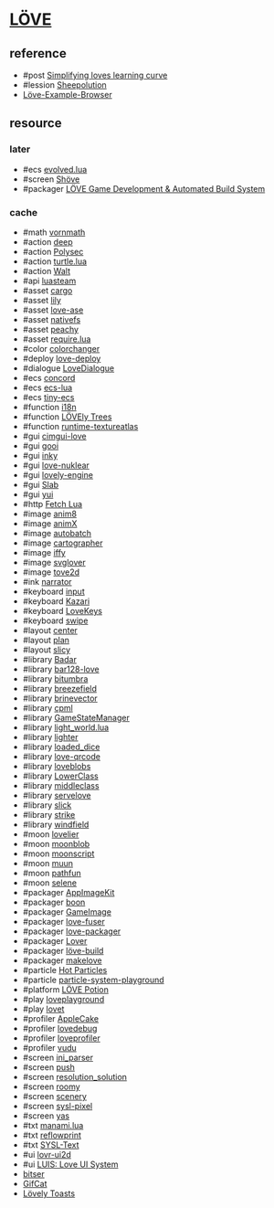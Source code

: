 # [LÖVE](https://love2d.org)

## reference

- #post [Simplifying loves learning curve](https://love2d.org/forums/viewtopic.php?t=94809)
- #lession [Sheepolution](https://sheepolution.com/learn/book/contents)
- [Löve-Example-Browser](https://github.com/love2d-community/LOVE-Example-Browser/)

## resource

### later

- #ecs [evolved.lua](https://github.com/BlackMATov/evolved.lua)
- #screen [Shöve](https://github.com/Oval-Tutu/shove)
- #packager [LÖVE Game Development & Automated Build System](https://github.com/Oval-Tutu/bootstrap-love2d-project)

### cache

- #math [vornmath](https://github.com/DUznanski/vornmath)
- #action [deep](https://github.com/Nikaoto/deep)
- #action [Polysec](https://github.com/dknight/polysec)
- #action [turtle.lua](https://github.com/arthurealike/turtle.lua)
- #action [Walt](https://github.com/davisdude/Walt)
- #api [luasteam](https://github.com/uspgamedev/luasteam)
- #asset [cargo](https://github.com/bjornbytes/cargo)
- #asset [lily](https://github.com/MikuAuahDark/lily)
- #asset [love-ase](https://github.com/elloramir/love-ase)
- #asset [nativefs](https://github.com/EngineerSmith/nativefs)
- #asset [peachy](https://github.com/josh-perry/peachy)
- #asset [require.lua](https://github.com/premek/require.lua)
- #color [colorchanger](https://github.com/santoslove/colorchanger)
- #deploy [love-deploy](https://github.com/tducasse/love-deploy)
- #dialogue [LoveDialogue](https://github.com/Miisan-png/Love-Dialogue)
- #ecs [concord](https://github.com/Keyslam/Concord)
- #ecs [ecs-lua](https://github.com/nidorx/ecs-lua)
- #ecs [tiny-ecs](https://github.com/bakpakin/tiny-ecs)
- #function [i18n](https://github.com/excessive/i18n)
- #function [LÖVEly Trees](https://github.com/Nrosa01/LOVElyTrees)
- #function [runtime-textureatlas](https://github.com/EngineerSmith/Runtime-TextureAtlas)
- #gui [cimgui-love](https://github.com/apicici/cimgui-love)
- #gui [gooi](https://github.com/tavuntu/gooi)
- #gui [inky](https://github.com/Keyslam/Inky)
- #gui [love-nuklear](https://github.com/keharriso/love-nuklear)
- #gui [lovely-engine](https://github.com/vinnyhorgan/lovely-engine)
- #gui [Slab](https://github.com/flamendless/Slab)
- #gui [yui](https://gitea.it/1414codeforge/yui)
- #http [Fetch Lua](https://github.com/elloramir/fetch-lua)
- #image [anim8](https://github.com/kikito/anim8)
- #image [animX](https://github.com/besnoi/animX)
- #image [autobatch](https://github.com/rxi/autobatch)
- #image [cartographer](https://github.com/tesselode/cartographer)
- #image [iffy](https://github.com/besnoi/iffy)
- #image [svglover](https://github.com/globalcitizen/svglover)
- #image [tove2d](https://github.com/poke1024/tove2d)
- #ink [narrator](https://github.com/astrochili/narrator)
- #keyboard [input](https://github.com/xiejiangzhi/input)
- #keyboard [Kazari](https://github.com/MikuAuahDark/Kazari)
- #keyboard [LoveKeys](https://github.com/SpaceCat-Chan/LoveKeys)
- #keyboard [swipe](https://github.com/zombrodo/swipe)
- #layout [center](https://github.com/S-Walrus/centers)
- #layout [plan](https://github.com/zombrodo/plan)
- #layout [slicy](https://github.com/wqferr/slicy)
- #library [Badar](https://github.com/Nabeel20/Badar)
- #library [bar128-love](https://github.com/Nawias/bar128-love)
- #library [bitumbra](https://github.com/a13X-B/bitumbra)
- #library [breezefield](https://github.com/HDictus/breezefield)
- #library [brinevector](https://github.com/novemberisms/brinevector)
- #library [cpml](https://github.com/excessive/cpml)
- #library [GameStateManager](https://github.com/GwyrddGlas/GameStateManager)
- #library [light_world.lua](https://github.com/tanema/light_world.lua)
- #library [lighter](https://github.com/speakk/lighter)
- #library [loaded_dice](https://github.com/a13X-B/loaded_dice)
- #library [love-qrcode](https://github.com/Nawias/love-qrcode)
- #library [loveblobs](https://github.com/solenum/loveblobs)
- #library [LowerClass](https://github.com/DevonPalma/LowerClass)
- #library [middleclass](https://github.com/kikito/middleclass)
- #library [servelove](https://github.com/YellowButShort/servelove)
- #library [slick](https://github.com/erinmaus/slick)
- #library [strike](https://github.com/Aweptimum/Strike)
- #library [windfield](https://github.com/a327ex/windfield)
- #moon [lovelier](https://github.com/patrixr/lovelier)
- #moon [moonblob](https://github.com/megagrump/moonblob)
- #moon [moonscript](https://github.com/leafo/moonscript)
- #moon [muun](https://github.com/megagrump/muun)
- #moon [pathfun](https://github.com/apicici/pathfun)
- #moon [selene](https://github.com/novafacing/selene)
- #packager [AppImageKit](https://github.com/AppImage/AppImageKit)
- #packager [boon](https://github.com/camchenry/boon)
- #packager [GameImage](https://github.com/ruanformigoni/gameimage)
- #packager [love-fuser](https://github.com/MikuAuahDark/love-fuser)
- #packager [love-packager](https://github.com/simplifylabs/love-packager)
- #packager [Lover](https://github.com/Wolfyxon/lover)
- #packager [löve-build](https://github.com/ellraiser/love-build)
- #packager [makelove](https://github.com/pfirsich/makelove)
- #particle [Hot Particles](https://github.com/ReFreezed/HotParticles)
- #particle [particle-system-playground](https://github.com/santoslove/particle-system-playground)
- #platform [LÖVE Potion](https://github.com/lovebrew/lovepotion)
- #play [loveplayground](https://github.com/CSaratakij/LovePlayground)
- #play [lovet](https://github.com/cristoferfb/lovet)
- #profiler [AppleCake](https://github.com/EngineerSmith/AppleCake)
- #profiler [lovedebug](https://github.com/flamendless/lovedebug)
- #profiler [loveprofiler](https://github.com/dknight/loveprofiler)
- #profiler [vudu](https://github.com/deltadaedalus/vudu)
- #screen [ini_parser](https://github.com/nobytesgiven/ini_parser)
- #screen [push](https://github.com/Ulydev/push)
- #screen [resolution_solution](https://github.com/Vovkiv/resolution_solution)
- #screen [roomy](https://github.com/tesselode/roomy)
- #screen [scenery](https://github.com/paltze/scenery)
- #screen [sysl-pixel](https://github.com/sysl-dev/Sysl-Pixel)
- #screen [yas](https://github.com/kithf/yas)
- #txt [manami.lua](https://github.com/MikuAuahDark/NPad93/blob/master/manami.lua)
- #txt [reflowprint](https://github.com/josefnpat/reflowprint)
- #txt [SYSL-Text](https://github.com/sysl-dev/SYSL-Text)
- #ui [lovr-ui2d](https://github.com/immortalx74/lovr-ui2d)
- #ui [LUIS: Love UI System](https://github.com/SiENcE/luis)
- [bitser](https://github.com/gvx/bitser)
- [GifCat](https://github.com/WetDesertRock/GifCat)
- [Lövely Toasts](https://codeberg.org/togfox/Lovely-Toasts)
